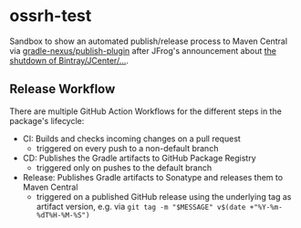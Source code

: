 # ossrh-test

Sandbox to show an automated publish/release process to Maven Central via [gradle-nexus/publish-plugin](https://github.com/gradle-nexus/publish-plugin)
after JFrog's announcement about [the shutdown of Bintray/JCenter/...](https://jfrog.com/blog/into-the-sunset-bintray-jcenter-gocenter-and-chartcenter/).

## Release Workflow

There are multiple GitHub Action Workflows for the different steps in the package's lifecycle:

- CI: Builds and checks incoming changes on a pull request
  - triggered on every push to a non-default branch
- CD: Publishes the Gradle artifacts to GitHub Package Registry
  - triggered only on pushes to the default branch
- Release: Publishes Gradle artifacts to Sonatype and releases them to Maven Central
  - triggered on a published GitHub release using the underlying tag as artifact version, e.g. via `git tag -m "$MESSAGE" v$(date +"%Y-%m-%dT%H-%M-%S")`

